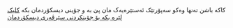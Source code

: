 کاکە باشن تەنها وەکو سەپۆرتێک ئەستێرەیەک مان پێ بە و جۆینی دیسکۆردمان بکە 
[کلیک لێرە بکە بۆ جۆینکردنی سێرڤەری دیسکۆردمان](https://discord.gg/4b4S4DmBhW)
